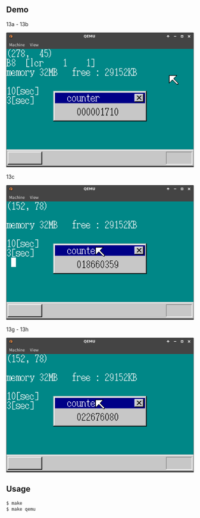 ## Demo

13a - 13b

![template](https://github.com/watermelon892/OSPractice/blob/master/13/pic/13a.png)

13c

![template](https://github.com/watermelon892/OSPractice/blob/master/13/pic/13c.png)

13g - 13h

![template](https://github.com/watermelon892/OSPractice/blob/master/13/pic/13g.png)

## Usage

```
$ make
$ make qemu
```
